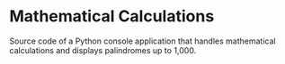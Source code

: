 # Mathematical Calculations
Source code of a Python console application that handles mathematical calculations and displays palindromes up to 1,000.
